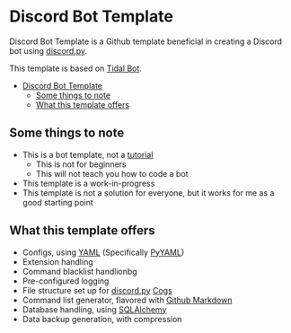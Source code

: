 # Discord Bot Template

Discord Bot Template is a Github template beneficial in creating a Discord bot using [discord.py](https://github.com/Rapptz/Discord.py).

This template is based on [Tidal Bot](https://github.com/MiningMark48/Tidal-Bot).

- [Discord Bot Template](#discord-bot-template)
	- [Some things to note](#some-things-to-note)
	- [What this template offers](#what-this-template-offers)

## Some things to note
- This is a bot template, not a [tutorial](https://discordpy.readthedocs.io/en/latest/index.html#getting-started)
  - This is not for beginners
  - This will not teach you how to code a bot
- This template is a work-in-progress 
- This template is not a solution for everyone, but it works for me as a good starting point

## What this template offers
- Configs, using [YAML](https://yaml.org/) (Specifically [PyYAML](https://pypi.org/search/?q=pyyaml))
- Extension handling
- Command blacklist handlionbg
- Pre-configured logging
- File structure set up for [discord.py](https://github.com/Rapptz/Discord.py) [Cogs](https://discordpy.readthedocs.io/en/latest/ext/commands/cogs.html?highlight=cogs)
- Command list generator, flavored with [Github Markdown](https://guides.github.com/features/mastering-markdown/)
- Database handling, using [SQLAlchemy](https://pypi.org/project/sqlalchemy/)
- Data backup generation, with compression
